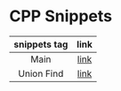 # CPP Snippets

| snippets tag | link |
| :----------: | :--: |
| Main         | [link][main] |
| Union Find   | [link][unionfind] |

[main]: ./main.tony9402
[unionfind]: ./unionfind.tony9402
